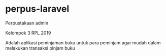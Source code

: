 # perpus-laravel
Perpustakaan admin

Kelompok 3 RPL 2019 

Adalah aplikasi  peminjaman buku untuk para peminjam agar mudah dalam melakukan transaksi pinjam buku
